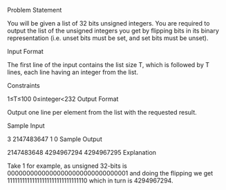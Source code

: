Problem Statement

You will be given a list of 32 bits unsigned integers. You are required to output the list of the unsigned integers you get by flipping bits in its binary representation (i.e. unset bits must be set, and set bits must be unset).

Input Format

The first line of the input contains the list size T, which is followed by T lines, each line having an integer from the list.

Constraints

1≤T≤100 
0≤integer<232
Output Format

Output one line per element from the list with the requested result.

Sample Input

3 
2147483647 
1 
0
Sample Output

2147483648 
4294967294 
4294967295
Explanation

Take 1 for example, as unsigned 32-bits is 00000000000000000000000000000001 and doing the flipping we get 11111111111111111111111111111110 which in turn is 4294967294.
